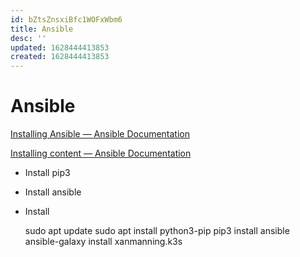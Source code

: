 ```yaml
---
id: bZtsZnsxiBfc1WOFxWbm6
title: Ansible
desc: ''
updated: 1628444413853
created: 1628444413853
---
```

# Ansible
[Installing Ansible — Ansible Documentation](https://docs.ansible.com/ansible/latest/installation_guide/intro_installation.html#prerequisites-installing-pip)

[Installing content — Ansible Documentation](https://galaxy.ansible.com/docs/using/installing.html)

*   Install pip3
*   Install ansible
*   Install

    sudo apt update
    sudo apt install python3-pip
    pip3 install ansible
    ansible-galaxy install xanmanning.k3s

